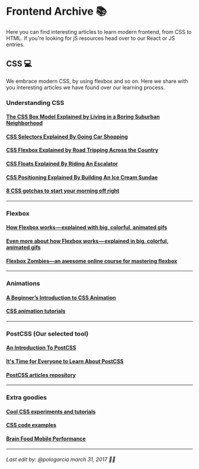 
# Frontend Archive 📚

Here you can find interesting articles to learn modern frontend, from CSS to HTML. If you're looking for jS resources head over to our React or JS entries.

## CSS 💻
We embrace modern CSS, by using flexbox and so on. Here we share with you interesting articles we have found over our learning process.

### Understanding CSS
#### [The CSS Box Model Explained by Living in a Boring Suburban Neighborhood](https://medium.freecodecamp.com/css-box-model-explained-by-living-in-a-boring-suburban-neighborhood-9a9e692773c1)
#### [CSS Selectors Explained By Going Car Shopping](https://medium.freecodecamp.com/css-selectors-explained-by-going-car-shopping-51a383f6eb4b)
#### [CSS Flexbox Explained by Road Tripping Across the Country](https://medium.freecodecamp.com/css-flexbox-explained-by-road-tripping-across-the-country-1217b69c390e)
#### [CSS Floats Explained By Riding An Escalator](https://medium.freecodecamp.com/css-floats-explained-by-riding-an-escalator-57fa55232333)
#### [CSS Positioning Explained By Building An Ice Cream Sundae](https://medium.freecodecamp.com/css-positioning-explained-by-building-an-ice-cream-sundae-831cb884bfa9)
#### [8 CSS gotchas to start your morning off right](https://medium.com/@isaaclyman/8-css-gotchas-to-start-your-morning-off-right-c5daade0731d)

---
### Flexbox
#### [How Flexbox works — explained with big, colorful, animated gifs](https://medium.freecodecamp.com/an-animated-guide-to-flexbox-d280cf6afc35)
#### [Even more about how Flexbox works — explained in big, colorful, animated gifs](https://medium.freecodecamp.com/even-more-about-how-flexbox-works-explained-in-big-colorful-animated-gifs-a5a74812b053)
#### [Flexbox Zombies—an awesome online course for mastering flexbox](http://flexboxzombies.com/p/flexbox-zombies)
---
### Animations
#### [A Beginner’s Introduction to CSS Animation](https://webdesign.tutsplus.com/tutorials/a-beginners-introduction-to-css-animation--cms-21068)
#### [CSS animation tutorials](https://cssanimation.rocks/)
---
### PostCSS (Our selected tool)
#### [An Introduction To PostCSS](https://www.smashingmagazine.com/2015/12/introduction-to-postcss/)
#### [It's Time for Everyone to Learn About PostCSS](http://davidtheclark.com/its-time-for-everyone-to-learn-about-postcss/)
#### [PostCSS articles repository](https://github.com/postcss/postcss#articles) 
---
### Extra goodies
#### [Cool CSS experiments and tutorials](https://tympanus.net/codrops/)
#### [CSS code examples](https://codepen.io/)
#### [Brain Food Mobile Performance](https://www.awwwards.com/brainfood-mobile-performance-vol3.pdf)
---

###### Last edit by: @pologarcia march 31, 2017 🤙🏿
